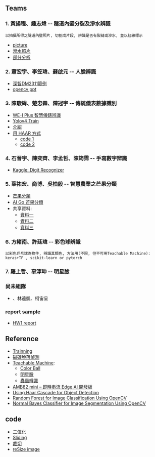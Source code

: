 ## Teams
### 1. 黃揚程、鍾志煒 -- 隧道內壁分裂及滲水辨識
```
以拍攝所得之隧道內壁照片, 切割成片段, 辨識是否有裂縫或滲水, 並以紅線標示
```
* [picture](https://drive.google.com/file/d/18q0CEiLiyk022l9xQ77wGUEGIjNTyhmw/view?usp=drive_link)
* [滲水照片](https://drive.google.com/file/d/1bqVOrnYDjwQ3yIdIBmnshVAhOTshs2yC/view?usp=sharing)
* [部分分析](https://drive.google.com/drive/folders/11YnRqki1cPVAfWvoQP4jFUEx5nI-fV5j?usp=drive_link)
### 2. 蕭宏宇、李笠瑋、蘇啟元 -- 人臉辨識
* [深智DM2311範例](https://github.com/jumbokh/Computer-Vision/blob/main/docs/%E8%AE%A1%E7%AE%97%E6%9C%BA%E8%A7%86%E8%A7%8940%E4%BE%8B%E8%B5%84%E6%96%99.pdf)
* [opencv ppt](https://github.com/jumbokh/Computer-Vision/blob/main/docs/%E7%AC%AC23%E7%AB%A0%E4%BA%BA%E8%87%89%E8%AD%98%E5%88%A5.pptx)
### 3. 陳駿緯、楚忠霖、陳冠宇 -- 傳統儀表數據識別
* [WE-I Plus 智慧儀錶辨識](https://www.ideas-hatch.com/evb_share_detail.jsp?id=70)
* [Yolov4 Train](https://github.com/jumbokh/Computer-Vision/blob/main/notebooks/YOLOv4_Tutorial.ipynb)
* [介紹](https://github.com/jumbokh/Computer-Vision/blob/main/docs/HUB%208735_%E6%99%BA%E6%85%A7%E5%84%80%E9%8C%B6%E5%B7%A5%E6%A5%AD%E6%87%89%E7%94%A8_0825.pdf)
* [用 HAAR 方式](https://github.com/jumbokh/Computer-Vision/blob/main/docs/ch30%E5%BB%BA%E7%AB%8B%E5%93%88%E7%88%BE%E7%89%B9%E5%BE%B5%E5%88%86%E9%A1%9E%E5%99%A8-%E8%BB%8A%E7%89%8C%E8%BE%A8%E8%AD%98.pdf)
    * [code 1](https://drive.google.com/file/d/16HSvOovBDjQBXEcy2GZbZlqJUUhAXutt/view?usp=drive_link)
    * [code 2](https://drive.google.com/file/d/1bRGwvbdz5zHt1xdXszEwuJ6_2lNtdOCK/view?usp=drive_link)
### 4. 石晉宇、陳奕齊、李孟哲、陳筠霈 -- 手寫數字辨識
* [Kaggle: Digit Recognizer](https://www.kaggle.com/competitions/digit-recognizer/overview)
### 5. 葉祐宏、商博、吳柏毅 -- 智慧農業之芒果分類
* [芒果分類](https://github.com/jumbokh/Computer-Vision/blob/main/notebooks/AIMango/mango-classification.ipynb)
* [AI Go 芒果分類](https://github.com/jumbokh/Computer-Vision/tree/main/notebooks/AIMango)
* 共享資料:
    * [資料一](https://drive.google.com/file/d/1pCZw19OGsa0lgLlW4NydO2iOcNIqEIPK/view?usp=drive_link)
    * [資料二](https://drive.google.com/file/d/10VpEmE89I-_ChiRvPllDg7gLY4j9BgdO/view?usp=drive_link)
    * [資料三](https://drive.google.com/file/d/17k_A9mqIeYvGyq3bZF_RwQNWdwjYt_Pe/view?usp=drive_link)
### 6. 方緒南、許廷瑋 -- 彩色球辨識
```
以彩色乒乓球為物件, 辨識其顏色, 方法用(不限, 但不可用Teachable Machine): keras+TF , scikit-learn or pytorch
```
### 7. 羅上哲、辜浡珅 -- 明星臉

### 尚未組隊
* 、林遠凱、柯宙呈
### report sample
* [HW1 report](https://github.com/jumbokh/Computer-Vision/blob/main/report.md)
## Reference
* [Trainning](https://github.com/jumbokh/Computer-Vision/edit/main/Trainning.md)
* [磁磚脫落偵測](https://drive.google.com/file/d/1Qv2YNyyUtLRX-4QX9j1e0dvVqiRYdEtv/view?usp=drive_link)
* [Teachable Machine](https://teachablemachine.withgoogle.com/train/image):
     * [Color Ball](https://github.com/jumbokh/Computer-Vision/blob/main/sources/ColorBall.tm)
     * [明星臉](https://github.com/jumbokh/Computer-Vision/blob/main/sources/MyStar.tm)
     * [蟲蟲辨識](https://github.com/jumbokh/Computer-Vision/blob/main/sources/bug.tm)
* [AMB82 mini – 即時串流 Edge AI 開發板](https://www.amebaiot.com/zh/amebapro2-amb82-mini-arduino-getting-started/)
* [Using Haar Cascade for Object Detection](https://machinelearningmastery.com/using-haar-cascade-for-object-detection/?utm_source=drip&utm_medium=email&utm_campaign=Using+Haar+cascade+for+object+detection&utm_content=Using+Haar+cascade+for+object+detection)
* [Random Forest for Image Classification Using OpenCV](https://machinelearningmastery.com/random-forest-for-image-classification-using-opencv/?utm_source=drip&utm_medium=email&utm_campaign=Using+Haar+cascade+for+object+detection&utm_content=Using+Haar+cascade+for+object+detection)
* [Normal Bayes Classifier for Image Segmentation Using OpenCV](https://machinelearningmastery.com/normal-bayes-classifier-for-image-segmentation-using-opencv/?utm_source=drip&utm_medium=email&utm_campaign=Using+Haar+cascade+for+object+detection&utm_content=Using+Haar+cascade+for+object+detection)
## code
* [二值化](https://github.com/jumbokh/Computer-Vision/blob/main/notebooks/Image_threshold.ipynb)
* [Sliding](https://github.com/jumbokh/Computer-Vision/blob/main/notebooks/08_01_Sliding_Window_And_Image_Pyramid.ipynb)
* [裁切](https://github.com/jumbokh/Computer-Vision/blob/main/notebooks/crop_image.ipynb)
* [reSize image](https://github.com/jumbokh/Computer-Vision/blob/main/notebooks/resize_image.ipynb)
